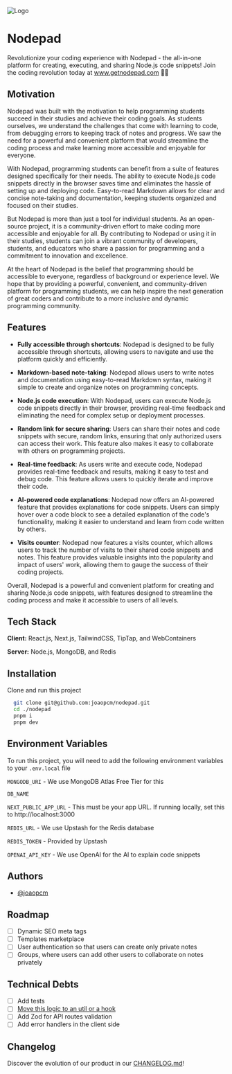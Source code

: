 ![Logo](https://getnodepad.com/og.png)

# Nodepad

Revolutionize your coding experience with Nodepad - the all-in-one platform for creating, executing, and sharing Node.js code snippets! Join the coding revolution today at www.getnodepad.com 🚀🌟

## Motivation

Nodepad was built with the motivation to help programming students succeed in their studies and achieve their coding goals. As students ourselves, we understand the challenges that come with learning to code, from debugging errors to keeping track of notes and progress. We saw the need for a powerful and convenient platform that would streamline the coding process and make learning more accessible and enjoyable for everyone.

With Nodepad, programming students can benefit from a suite of features designed specifically for their needs. The ability to execute Node.js code snippets directly in the browser saves time and eliminates the hassle of setting up and deploying code. Easy-to-read Markdown allows for clear and concise note-taking and documentation, keeping students organized and focused on their studies.

But Nodepad is more than just a tool for individual students. As an open-source project, it is a community-driven effort to make coding more accessible and enjoyable for all. By contributing to Nodepad or using it in their studies, students can join a vibrant community of developers, students, and educators who share a passion for programming and a commitment to innovation and excellence.

At the heart of Nodepad is the belief that programming should be accessible to everyone, regardless of background or experience level. We hope that by providing a powerful, convenient, and community-driven platform for programming students, we can help inspire the next generation of great coders and contribute to a more inclusive and dynamic programming community.

## Features

- **Fully accessible through shortcuts**: Nodepad is designed to be fully accessible through shortcuts, allowing users to navigate and use the platform quickly and efficiently.

- **Markdown-based note-taking**: Nodepad allows users to write notes and documentation using easy-to-read Markdown syntax, making it simple to create and organize notes on programming concepts.

- **Node.js code execution**: With Nodepad, users can execute Node.js code snippets directly in their browser, providing real-time feedback and eliminating the need for complex setup or deployment processes.

- **Random link for secure sharing**: Users can share their notes and code snippets with secure, random links, ensuring that only authorized users can access their work. This feature also makes it easy to collaborate with others on programming projects.

- **Real-time feedback**: As users write and execute code, Nodepad provides real-time feedback and results, making it easy to test and debug code. This feature allows users to quickly iterate and improve their code.

- **AI-powered code explanations**: Nodepad now offers an AI-powered feature that provides explanations for code snippets. Users can simply hover over a code block to see a detailed explanation of the code's functionality, making it easier to understand and learn from code written by others.

- **Visits counter**: Nodepad now features a visits counter, which allows users to track the number of visits to their shared code snippets and notes. This feature provides valuable insights into the popularity and impact of users' work, allowing them to gauge the success of their coding projects.

Overall, Nodepad is a powerful and convenient platform for creating and sharing Node.js code snippets, with features designed to streamline the coding process and make it accessible to users of all levels.

## Tech Stack

**Client:** React.js, Next.js, TailwindCSS, TipTap, and WebContainers

**Server:** Node.js, MongoDB, and Redis

## Installation

Clone and run this project

```bash
  git clone git@github.com:joaopcm/nodepad.git
  cd ./nodepad
  pnpm i
  pnpm dev
```

## Environment Variables

To run this project, you will need to add the following environment variables to your `.env.local` file

`MONGODB_URI` - We use MongoDB Atlas Free Tier for this

`DB_NAME`

`NEXT_PUBLIC_APP_URL` - This must be your app URL. If running locally, set this to http://localhost:3000

`REDIS_URL` - We use Upstash for the Redis database

`REDIS_TOKEN` - Provided by Upstash

`OPENAI_API_KEY` - We use OpenAI for the AI to explain code snippets

## Authors

- [@joaopcm](https://www.github.com/joaopcm)

## Roadmap

- [ ] Dynamic SEO meta tags
- [ ] Templates marketplace
- [ ] User authentication so that users can create only private notes
- [ ] Groups, where users can add other users to collaborate on notes privately

## Technical Debts

- [ ] Add tests
- [ ] [Move this logic to an util or a hook](https://github.com/joaopcm/nodepad/pull/18#discussion_r1146363295)
- [ ] Add Zod for API routes validation
- [ ] Add error handlers in the client side

## Changelog

Discover the evolution of our product in our [CHANGELOG.md](https://github.com/joaopcm/nodepad/blob/main/CHANGELOG.md)!

